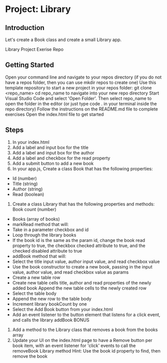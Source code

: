 # Project: Library
## Introduction
Let's create a Book class and create a small Library app.

Library Project Exerise Repo

## Getting Started
Open your command line and navigate to your repos directory (if you do not have a repos folder, then you can use mkdir repos to create one)
Use this template repository to start a new project in your repos folder: git clone <repo_name>
cd repo_name to navigate into your new repo directory
Start Visual Studio Code and select 'Open Folder'. Then select repo_name to open the folder in the editor (or just type code . in your terminal inside the repo directory)
Follow the instructions on the README.md file to complete exercises
Open the index.html file to get started
## Steps
1. In your index.html
1. Add a label and input box for the title
1. Add a label and input box for the author
1. Add a label and checkbox for the read property
1. Add a submit button to add a new book
1. In your app.js, Create a class Book that has the following properties:
- Id (number)
- Title (string)
- Author (string)
- Read (boolean)
1. Create a class Library that has the following properties and methods:
Book count (number)
- Books (array of books)
- markRead method that will:
- Take in a parameter checkbox and id
- Loop through the library books
- If the book id is the same as the param id, change the book read property to true, the checkbox checked attribute to true, and the checked disabled attribute to true
- addBook method that will:
- Select the title input value, author input value, and read checkbox value
- Use the book constructor to create a new book, passing in the input value, author value, and read checkbox value as params
- Create a new table row
- Create new table cells title, author and read properties of the newly added book
Append the new table cells to the newly created row
- Select the table body
- Append the new row to the table body
- Increment library bookCount by one
- Select the Add Book button from your index.html
- Add an event listener to the button element that listens for a click event, and calls the library addBook
BONUS
1. Add a method to the Library class that removes a book from the books array
1. Update your UI on the index.html page to have a Remove button per book item, with an event listener for 'click' events to call the removeBook Library method
Hint: Use the book id property to find, then remove the book

